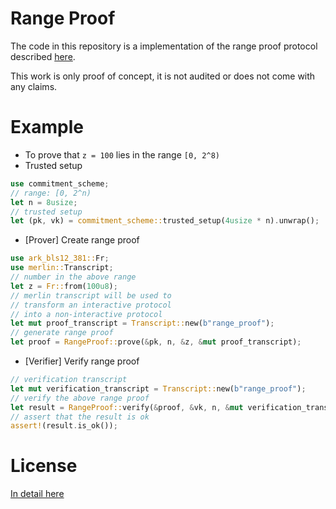 # Range Proof
The code in this repository is a implementation of the range proof protocol described [here](https://hackmd.io/@dabo/B1U4kx8XI).

This work is only proof of concept, it is not audited or does not come with any claims.

# Example
* To prove that `z = 100` lies in the range `[0, 2^8)`
* Trusted setup
```rust
use commitment_scheme;
// range: [0, 2^n)
let n = 8usize;
// trusted setup
let (pk, vk) = commitment_scheme::trusted_setup(4usize * n).unwrap();
```
* [Prover] Create range proof
```rust
use ark_bls12_381::Fr;
use merlin::Transcript;
// number in the above range
let z = Fr::from(100u8);
// merlin transcript will be used to
// transform an interactive protocol
// into a non-interactive protocol
let mut proof_transcript = Transcript::new(b"range_proof");
// generate range proof
let proof = RangeProof::prove(&pk, n, &z, &mut proof_transcript);
```
* [Verifier] Verify range proof
```rust
// verification transcript
let mut verification_transcript = Transcript::new(b"range_proof");
// verify the above range proof
let result = RangeProof::verify(&proof, &vk, n, &mut verification_transcript);
// assert that the result is ok
assert!(result.is_ok());
```

# License
[In detail here](https://github.com/roynalnaruto/range_proof/blob/master/LICENSE.md)

